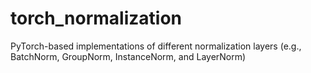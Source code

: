 # torch_normalization
PyTorch-based implementations of different normalization layers (e.g., BatchNorm, GroupNorm, InstanceNorm, and LayerNorm)
